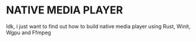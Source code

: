 # NATIVE MEDIA PLAYER
Idk, i just want to find out how to build native media player using Rust, Winit, Wgpu and Ffmpeg
